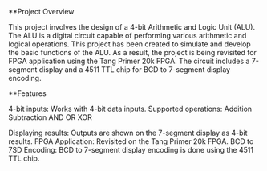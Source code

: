 **Project Overview

This project involves the design of a 4-bit Arithmetic and Logic Unit (ALU). The ALU is a digital circuit capable of performing various arithmetic and logical operations. This project has been created to simulate and develop the basic functions of the ALU.
As a result, the project is being revisited for FPGA application using the Tang Primer 20k FPGA. The circuit includes a 7-segment display and a 4511 TTL chip for BCD to 7-segment display encoding.

**Features

4-bit inputs: Works with 4-bit data inputs.
Supported operations:
Addition
Subtraction
AND
OR
XOR

Displaying results: Outputs are shown on the 7-segment display as 4-bit results.
FPGA Application: Revisited on the Tang Primer 20k FPGA.
BCD to 7SD Encoding: BCD to 7-segment display encoding is done using the 4511 TTL chip.

